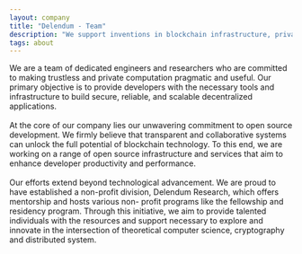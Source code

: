 ```yaml
---
layout: company
title: "Delendum - Team"
description: "We support inventions in blockchain infrastructure, private computing, and zero-knowledge proof applications"
tags: about
---
```


<div class="team text-black text-research-para">
We are a team of dedicated engineers and researchers who are committed to making trustless and private computation pragmatic and useful. Our primary objective is to provide developers with the necessary tools and infrastructure to build secure, reliable, and scalable decentralized applications.
<br/><br/>
At the core of our company lies our unwavering commitment to open source development. We firmly believe that transparent and collaborative systems can unlock the full potential of blockchain technology. To this end, we are working on a range of open source infrastructure and services that aim to enhance developer productivity and performance.
<br/><br/>
Our efforts extend beyond technological advancement. We are proud to have established a non-profit division, Delendum Research, which offers mentorship and hosts various non- profit programs like the fellowship and residency program. Through this initiative, we aim to provide talented individuals with the resources and support necessary to explore and innovate in the intersection of theoretical computer science, cryptography and distributed system.
</div>